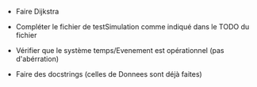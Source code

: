 - Faire Dijkstra

- Compléter le fichier de testSimulation comme indiqué dans le TODO du fichier

- Vérifier que le système temps/Evenement est opérationnel (pas d'abérration)

- Faire des docstrings (celles de Donnees sont déjà faites)